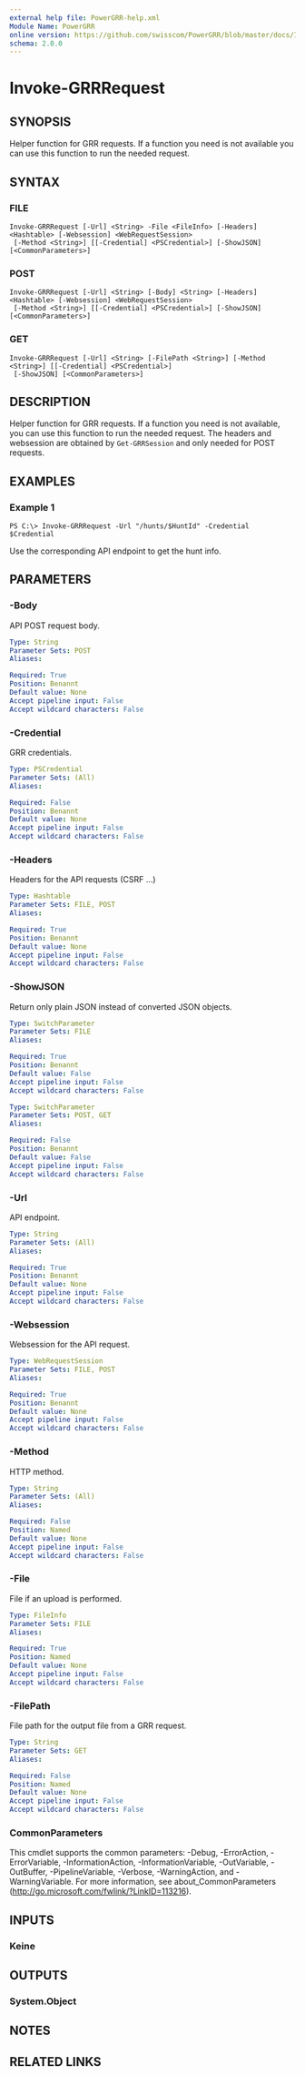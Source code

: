 ```yaml
---
external help file: PowerGRR-help.xml
Module Name: PowerGRR
online version: https://github.com/swisscom/PowerGRR/blob/master/docs/Invoke-GRRRequest.md
schema: 2.0.0
---
```


# Invoke-GRRRequest

## SYNOPSIS
Helper function for GRR requests. If a function you need is not available you
can use this function to run the needed request.

## SYNTAX

### FILE
```
Invoke-GRRRequest [-Url] <String> -File <FileInfo> [-Headers] <Hashtable> [-Websession] <WebRequestSession>
 [-Method <String>] [[-Credential] <PSCredential>] [-ShowJSON] [<CommonParameters>]
```

### POST
```
Invoke-GRRRequest [-Url] <String> [-Body] <String> [-Headers] <Hashtable> [-Websession] <WebRequestSession>
 [-Method <String>] [[-Credential] <PSCredential>] [-ShowJSON] [<CommonParameters>]
```

### GET
```
Invoke-GRRRequest [-Url] <String> [-FilePath <String>] [-Method <String>] [[-Credential] <PSCredential>]
 [-ShowJSON] [<CommonParameters>]
```

## DESCRIPTION
Helper function for GRR requests. If a function you need is not available, you
can use this function to run the needed request. The headers and websession
are obtained by `Get-GRRSession` and only needed for POST requests.

## EXAMPLES

### Example 1
```
PS C:\> Invoke-GRRRequest -Url "/hunts/$HuntId" -Credential $Credential
```

Use the corresponding API endpoint to get the hunt info.

## PARAMETERS

### -Body
API POST request body.

```yaml
Type: String
Parameter Sets: POST
Aliases:

Required: True
Position: Benannt
Default value: None
Accept pipeline input: False
Accept wildcard characters: False
```

### -Credential
GRR credentials.

```yaml
Type: PSCredential
Parameter Sets: (All)
Aliases:

Required: False
Position: Benannt
Default value: None
Accept pipeline input: False
Accept wildcard characters: False
```

### -Headers
Headers for the API requests (CSRF ...)

```yaml
Type: Hashtable
Parameter Sets: FILE, POST
Aliases:

Required: True
Position: Benannt
Default value: None
Accept pipeline input: False
Accept wildcard characters: False
```

### -ShowJSON
Return only plain JSON instead of converted JSON objects.

```yaml
Type: SwitchParameter
Parameter Sets: FILE
Aliases:

Required: True
Position: Benannt
Default value: False
Accept pipeline input: False
Accept wildcard characters: False
```

```yaml
Type: SwitchParameter
Parameter Sets: POST, GET
Aliases:

Required: False
Position: Benannt
Default value: False
Accept pipeline input: False
Accept wildcard characters: False
```

### -Url
API endpoint.

```yaml
Type: String
Parameter Sets: (All)
Aliases:

Required: True
Position: Benannt
Default value: None
Accept pipeline input: False
Accept wildcard characters: False
```

### -Websession
Websession for the API request.

```yaml
Type: WebRequestSession
Parameter Sets: FILE, POST
Aliases:

Required: True
Position: Benannt
Default value: None
Accept pipeline input: False
Accept wildcard characters: False
```

### -Method
HTTP method.

```yaml
Type: String
Parameter Sets: (All)
Aliases:

Required: False
Position: Named
Default value: None
Accept pipeline input: False
Accept wildcard characters: False
```

### -File
File if an upload is performed.

```yaml
Type: FileInfo
Parameter Sets: FILE
Aliases:

Required: True
Position: Named
Default value: None
Accept pipeline input: False
Accept wildcard characters: False
```

### -FilePath
File path for the output file from a GRR request.

```yaml
Type: String
Parameter Sets: GET
Aliases:

Required: False
Position: Named
Default value: None
Accept pipeline input: False
Accept wildcard characters: False
```

### CommonParameters
This cmdlet supports the common parameters: -Debug, -ErrorAction, -ErrorVariable, -InformationAction, -InformationVariable, -OutVariable, -OutBuffer, -PipelineVariable, -Verbose, -WarningAction, and -WarningVariable. For more information, see about_CommonParameters (http://go.microsoft.com/fwlink/?LinkID=113216).

## INPUTS

### Keine

## OUTPUTS

### System.Object

## NOTES

## RELATED LINKS
